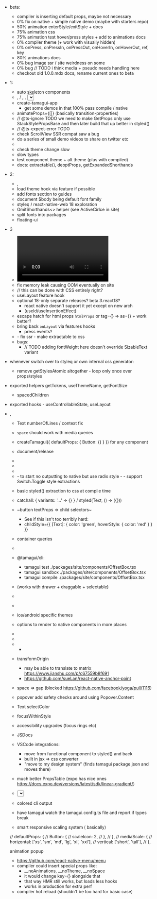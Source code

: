 - beta:
  - compiler is inserting default props, maybe not necessary
  - 0% fix on native + simple native demo (maybe with starters repo)
  - 50% animation enterStyle/exitStyle + docs
  - 75% animation css
  - 75% animation test hover/press styles + add to animations docs
  - 0% compiler theme (+ work with visually hidden)
  - 0% onPress, onPressIn, onPressOut, onHoverIn, onHoverOut, ref, key
  - 80% animations docs
  - 0% bug image ssr / site weirdness on some
  - 0% bug // TODO i think media + pseudo needs handling here
  - checkout old 1.0.0.mdx docs, rename current ones to beta

- 1:
  - auto skeleton components
  - <Avatar />, <Checkbox />/ <Switch />, <Label />, <Select />, <Tabs />
  - create-tamagui-app
      - get some demos in that 100% pass compile / native
  - animateProps={[]} (basically transition-properties)
  - // @ts-ignore TODO we need to make GetProps only use StackStylePropsBase and then later build that up better in styled()
  - // @ts-expect-error TODO
  - check ScrollView SSR compat saw a bug
  - do a series of small demo videos to share on twitter etc
  - <BlurView />
  - check theme change slow
  - slow types
  - test component theme + alt theme (plus with compiled)
  - docs: extractable(), deoptProps, getExpandedShorthands

- 2: 
  - <Toast />, <Card />
  - load theme hook via feature if possible
  - add fonts section to guides
  - document $body being default font family
  - styleq / react-native-web 18 exploration
  - OmitShorthands<> helper (see ActiveCirlce in site)
  - split fonts into packages
  - floating-ui

- 3
  - <Video />, <Spinner />
  - fix memory leak causing OOM eventually on site
  - // this can be done with CSS entirely right?
  - useLayout feature hook
  - optional 18-only separate releases? beta.3.react18?
    - react native doesn't support it yet except on new arch
    - (useId/useInsertionEffect)
  - escape hatch for html props `htmlProps` or tag={} => as={} + work better?
  - bring back `onLayout` via features hooks
    - press events?
  - <LinearGradient />
    - fix ssr
    - make extractable to css
  - bugs:
    - // TODO adding fontWeight here doesn't override SizableText variant


- whenever switch over to styleq or own internal css generator:
  - remove getStylesAtomic altogether - loop only once over props/styles

- exported helpers getTokens, useThemeName, getFontSize
  - spacedChildren
- exported hooks - useControllableState, useLayout
- <SizableFrame />, <EnsureFlexed />

  - Text numberOfLines / context fix
  - `space` should work with media queries
  - createTamagui({ defaultProps: { Button: {} } }) for any component
  - document/release <ThemeReverse />
  - <Tabs />
  - <Label />
  - <ListItem />
  - <Switch />
    - to start no outputting to native but use radix style
    - <Switch><Switch.Toogle /></Switch>
    - support Switch.Toggle style extractions

  - basic styled() extraction to css at compile time
  - catchall: { variants: '...' => {} } / styled(Text, () => ({}))
  - ~button textProps => child selectors~
    - See if this isn't too terribly hard:
    - childStyle={{
        [Text]: {
          color: 'green',
          hoverStyle: {
            color: 'red'
          }
        }
      }}

  - container queries
  - <Scale />
  - @tamagui/cli: 
    - tamagui test ./packages/site/components/OffsetBox.tsx
    - tamagui sandbox ./packages/site/components/OffsetBox.tsx
    - tamagui compile ./packages/site/components/OffsetBox.tsx

  
  - <List /> (works with drawer + draggable + selectable)
  - <Menu />
  - <MenuDrawer />

  - ios/android specific themes
  - options to render to native components in more places

  - <Group />
  - <Combobox />
  - <UL /> <LI /> <OL />

- transformOrigin
  - may be able to translate to matrix https://www.jianshu.com/p/c67559b8f691
  - https://github.com/sueLan/react-native-anchor-point
- space => gap (blocked https://github.com/facebook/yoga/pull/1116)
- popover add safety checks around using Popover.Content
- Text selectColor
- focusWithinStyle
- accessibility upgrades (focus rings etc)
- JSDocs
- VSCode integrations:
  - move from functional component to styled() and back
  - built in jsx => css converter
  - "move to my design system" (finds tamagui package.json and moves there)
- much better PropsTable (expo has nice ones https://docs.expo.dev/versions/latest/sdk/linear-gradient/)
- <Select />
- colored cli output
- have tamagui watch the tamagui.config.ts file and report if types break
- smart responsive scaling system (<Scale /> basically)

// defaultProps: {
  //   Button: {
  //     scaleIcon: 2,
  //   },
  // },
  // mediaScale: {
  //   horizontal: ['xs', 'sm', 'md', 'lg', 'xl', 'xxl'],
  //   vertical: ['short', 'tall'],
  // },

animation popup 

- https://github.com/react-native-menu/menu
- compiler could insert special props like:
  - __noAnimations, __noTheme, __noSpace
  - it would change key={} alongside that
  - that way HMR still works, but loads less hooks
  - works in production for extra perf
- compiler hot reload (shouldn't be too hard for basic case)

